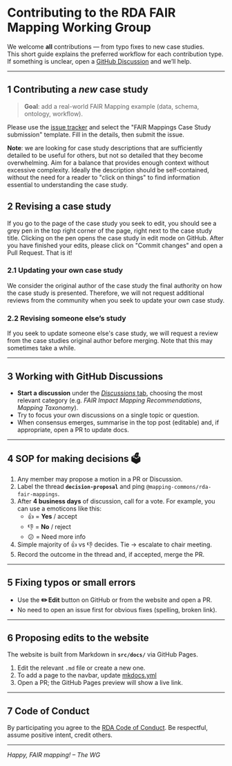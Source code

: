# Contributing to the **RDA FAIR Mapping Working Group**

We welcome **all** contributions — from typo fixes to new case studies.  
This short guide explains the preferred workflow for each contribution type.  
If something is unclear, open a [GitHub Discussion](../../discussions) and we’ll help.

---

## 1  Contributing a *new* case study

> **Goal**: add a real-world FAIR Mapping example (data, schema, ontology, workflow).

Please use the [issue tracker](https://github.com/mapping-commons/rda-fair-mappings/issues) and select the "FAIR Mappings Case Study submission" template.
Fill in the details, then submit the issue.

**Note**: we are looking for case study descriptions that are sufficiently detailed to be useful for others, but not so detailed that they become overwhelming.
Aim for a balance that provides enough context without excessive complexity.
Ideally the description should be self-contained, without the need for a reader to "click on things" to find information essential to understanding the case study.

## 2  Revising a case study

If you go to the page of the case study you seek to edit, you should see a grey pen in the top right corner of the page, right next to the case study title.
Clicking on the pen opens the case study in edit mode on GitHub.
After you have finished your edits, please click on "Commit changes" and open a Pull Request. That is it!

### 2.1 Updating **your own** case study

We consider the original author of the case study the final authority on how the case study is presented.
Therefore, we will not request additional reviews from the community when you seek to update your own case study.

### 2.2 Revising **someone else’s** study

If you seek to update someone else's case study, we will request a review from the case studies original author before merging.
Note that this may sometimes take a while.

---

## 3  Working with GitHub Discussions

- **Start a discussion** under the [*Discussions* tab](https://github.com/mapping-commons/rda-fair-mappings/discussions), choosing the most relevant category (e.g. *FAIR Impact Mapping Recommendations*, *Mapping Taxonomy*).
- Try to focus your own discussions on a single topic or question.
- When consensus emerges, summarise in the top post (editable) and, if appropriate, open a PR to update docs.

---

## 4  SOP for making decisions 🗳️

1. Any member may propose a motion in a PR or Discussion.
2. Label the thread **`decision-proposal`** and ping `@mapping-commons/rda-fair-mappings`.
3. After **4 business days** of discussion, call for a vote. For example, you can use a emoticons like this:
   - 👍  = **Yes** / accept
   - 👎 = **No** / reject
   - 😕 = Need more info
4. Simple majority of 👍 vs 👎 decides. Tie → escalate to chair meeting.
5. Record the outcome in the thread and, if accepted, merge the PR.

---

## 5  Fixing typos or small errors

- Use the **✏️ Edit** button on GitHub or from the website and open a PR.  
- No need to open an issue first for obvious fixes (spelling, broken link).

---

## 6  Proposing edits to the website

The website is built from Markdown in **`src/docs/`** via GitHub Pages.

1. Edit the relevant `.md` file or create a new one.
2. To add a page to the navbar, update [mkdocs.yml](https://github.com/mapping-commons/rda-fair-mappings/blob/main/mkdocs.yml)
3. Open a PR; the GitHub Pages preview will show a live link.

---

## 7  Code of Conduct

By participating you agree to the [RDA Code of Conduct](https://www.rd-alliance.org/wp-content/uploads/2025/05/The-Research-Data-Alliance-Code-of-Conduct-v_20250521.pdf). Be respectful, assume positive intent, credit others.

---

*Happy, FAIR mapping! – The WG*
